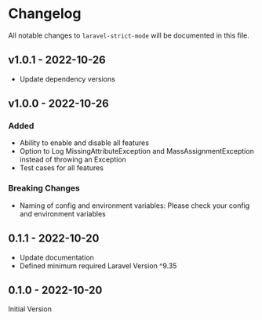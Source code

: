 # Changelog

All notable changes to `laravel-strict-mode` will be documented in this file.

## v1.0.1 - 2022-10-26

- Update dependency versions

## v1.0.0 - 2022-10-26

### Added

- Ability to enable and disable all features
- Option to Log MissingAttributeException and MassAssignmentException instead of throwing an Exception
- Test cases for all features

### Breaking Changes

- Naming of config and environment variables: Please check your config and environment variables

## 0.1.1 - 2022-10-20

- Update documentation
- Defined minimum required Laravel Version ^9.35

## 0.1.0 - 2022-10-20

Initial Version

